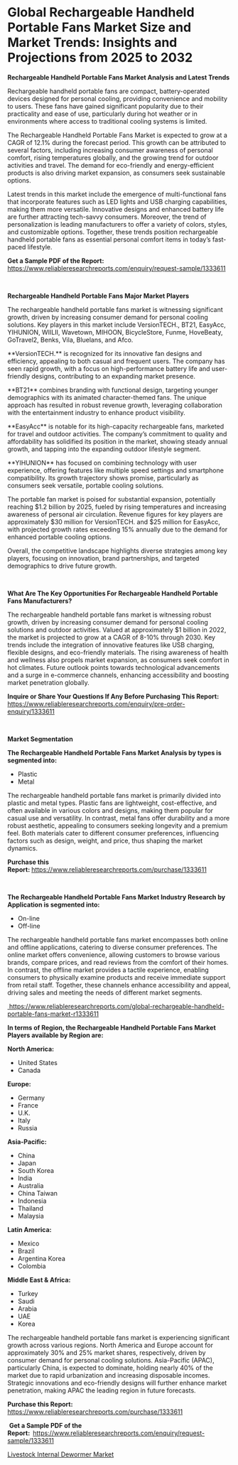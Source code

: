 <p><h1>Global Rechargeable Handheld Portable Fans Market Size and Market Trends: Insights and Projections from 2025 to 2032</h1></p><p><strong>Rechargeable Handheld Portable Fans Market Analysis and Latest Trends</strong></p>
<p><p>Rechargeable handheld portable fans are compact, battery-operated devices designed for personal cooling, providing convenience and mobility to users. These fans have gained significant popularity due to their practicality and ease of use, particularly during hot weather or in environments where access to traditional cooling systems is limited.</p><p>The Rechargeable Handheld Portable Fans Market is expected to grow at a CAGR of 12.1% during the forecast period. This growth can be attributed to several factors, including increasing consumer awareness of personal comfort, rising temperatures globally, and the growing trend for outdoor activities and travel. The demand for eco-friendly and energy-efficient products is also driving market expansion, as consumers seek sustainable options.</p><p>Latest trends in this market include the emergence of multi-functional fans that incorporate features such as LED lights and USB charging capabilities, making them more versatile. Innovative designs and enhanced battery life are further attracting tech-savvy consumers. Moreover, the trend of personalization is leading manufacturers to offer a variety of colors, styles, and customizable options. Together, these trends position rechargeable handheld portable fans as essential personal comfort items in today’s fast-paced lifestyle.</p></p>
<p><strong>Get a Sample PDF of the Report:&nbsp;</strong> <a href="https://www.reliableresearchreports.com/enquiry/request-sample/1333611?utm_campaign=3002&utm_medium=2&utm_source=Github&utm_content=ia&utm_term=24032025&utm_id=rechargeable-handheld-portable-fans">https://www.reliableresearchreports.com/enquiry/request-sample/1333611</a></p>
<p>&nbsp;</p>
<p><strong>Rechargeable Handheld Portable Fans Major Market Players</strong></p>
<p><p>The rechargeable handheld portable fans market is witnessing significant growth, driven by increasing consumer demand for personal cooling solutions. Key players in this market include VersionTECH., BT21, EasyAcc, YIHUNION, WIILII, Wavetown, MIHOON, BicycleStore, Funme, HoveBeaty, GoTravel2, Benks, Vila, Bluelans, and Afco.</p><p>**VersionTECH.** is recognized for its innovative fan designs and efficiency, appealing to both casual and frequent users. The company has seen rapid growth, with a focus on high-performance battery life and user-friendly designs, contributing to an expanding market presence.</p><p>**BT21** combines branding with functional design, targeting younger demographics with its animated character-themed fans. The unique approach has resulted in robust revenue growth, leveraging collaboration with the entertainment industry to enhance product visibility.</p><p>**EasyAcc** is notable for its high-capacity rechargeable fans, marketed for travel and outdoor activities. The company’s commitment to quality and affordability has solidified its position in the market, showing steady annual growth, and tapping into the expanding outdoor lifestyle segment.</p><p>**YIHUNION** has focused on combining technology with user experience, offering features like multiple speed settings and smartphone compatibility. Its growth trajectory shows promise, particularly as consumers seek versatile, portable cooling solutions.</p><p>The portable fan market is poised for substantial expansion, potentially reaching $1.2 billion by 2025, fueled by rising temperatures and increasing awareness of personal air circulation. Revenue figures for key players are approximately $30 million for VersionTECH. and $25 million for EasyAcc, with projected growth rates exceeding 15% annually due to the demand for enhanced portable cooling options. </p><p>Overall, the competitive landscape highlights diverse strategies among key players, focusing on innovation, brand partnerships, and targeted demographics to drive future growth.</p></p>
<p>&nbsp;</p>
<p><strong>What Are The Key Opportunities For Rechargeable Handheld Portable Fans Manufacturers?</strong></p>
<p><p>The rechargeable handheld portable fans market is witnessing robust growth, driven by increasing consumer demand for personal cooling solutions and outdoor activities. Valued at approximately $1 billion in 2022, the market is projected to grow at a CAGR of 8-10% through 2030. Key trends include the integration of innovative features like USB charging, flexible designs, and eco-friendly materials. The rising awareness of health and wellness also propels market expansion, as consumers seek comfort in hot climates. Future outlook points towards technological advancements and a surge in e-commerce channels, enhancing accessibility and boosting market penetration globally.</p></p>
<p><strong>Inquire or Share Your Questions If Any Before Purchasing This Report:</strong> <a href="https://www.reliableresearchreports.com/enquiry/pre-order-enquiry/1333611?utm_campaign=3002&utm_medium=2&utm_source=Github&utm_content=ia&utm_term=24032025&utm_id=rechargeable-handheld-portable-fans">https://www.reliableresearchreports.com/enquiry/pre-order-enquiry/1333611</a></p>
<p>&nbsp;</p>
<p><strong>Market Segmentation</strong></p>
<p><strong>The Rechargeable Handheld Portable Fans Market Analysis by types is segmented into:</strong></p>
<p><ul><li>Plastic</li><li>Metal</li></ul></p>
<p><p>The rechargeable handheld portable fans market is primarily divided into plastic and metal types. Plastic fans are lightweight, cost-effective, and often available in various colors and designs, making them popular for casual use and versatility. In contrast, metal fans offer durability and a more robust aesthetic, appealing to consumers seeking longevity and a premium feel. Both materials cater to different consumer preferences, influencing factors such as design, weight, and price, thus shaping the market dynamics.</p></p>
<p><strong>Purchase this Report:&nbsp;</strong><a href="https://www.reliableresearchreports.com/purchase/1333611?utm_campaign=3002&utm_medium=2&utm_source=Github&utm_content=ia&utm_term=24032025&utm_id=rechargeable-handheld-portable-fans">https://www.reliableresearchreports.com/purchase/1333611</a></p>
<p>&nbsp;</p>
<p><strong>The Rechargeable Handheld Portable Fans Market Industry Research by Application is segmented into:</strong></p>
<p><ul><li>On-line</li><li>Off-line</li></ul></p>
<p><p>The rechargeable handheld portable fans market encompasses both online and offline applications, catering to diverse consumer preferences. The online market offers convenience, allowing customers to browse various brands, compare prices, and read reviews from the comfort of their homes. In contrast, the offline market provides a tactile experience, enabling consumers to physically examine products and receive immediate support from retail staff. Together, these channels enhance accessibility and appeal, driving sales and meeting the needs of different market segments.</p></p>
<p><a href="https://www.reliableresearchreports.com/global-rechargeable-handheld-portable-fans-market-r1333611?utm_campaign=3002&utm_medium=2&utm_source=Github&utm_content=ia&utm_term=24032025&utm_id=rechargeable-handheld-portable-fans">&nbsp;https://www.reliableresearchreports.com/global-rechargeable-handheld-portable-fans-market-r1333611</a></p>
<p><strong>In terms of Region, the Rechargeable Handheld Portable Fans Market Players available by Region are:</strong></p>
<p>
    <p> <strong> North America: </strong>
        <ul>
            <li>United States</li>
            <li>Canada</li>
        </ul>
        </p> 
    <p> <strong> Europe: </strong>
        <ul>
            <li>Germany</li>
            <li>France</li>
            <li>U.K.</li>
            <li>Italy</li>
            <li>Russia</li>
        </ul>
        </p> 
    <p> <strong> Asia-Pacific: </strong>
        <ul>
            <li>China</li>
            <li>Japan</li>
            <li>South Korea</li>
            <li>India</li>
            <li>Australia</li>
            <li>China Taiwan</li>
            <li>Indonesia</li>
            <li>Thailand</li>
            <li>Malaysia</li>
        </ul>
        </p> 
    <p> <strong> Latin America: </strong>
        <ul>
            <li>Mexico</li>
            <li>Brazil</li>
            <li>Argentina Korea</li>
            <li>Colombia</li>
        </ul>
        </p> 
    <p> <strong> Middle East & Africa: </strong>
        <ul>
            <li>Turkey</li>
            <li>Saudi</li>
            <li>Arabia</li>
            <li>UAE</li>
            <li>Korea</li>
        </ul>
    </p>
    </p>
<p><p>The rechargeable handheld portable fans market is experiencing significant growth across various regions. North America and Europe account for approximately 30% and 25% market shares, respectively, driven by consumer demand for personal cooling solutions. Asia-Pacific (APAC), particularly China, is expected to dominate, holding nearly 40% of the market due to rapid urbanization and increasing disposable incomes. Strategic innovations and eco-friendly designs will further enhance market penetration, making APAC the leading region in future forecasts.</p></p>
<p><strong>Purchase this Report: </strong><a href="https://www.reliableresearchreports.com/purchase/1333611?utm_campaign=3002&utm_medium=2&utm_source=Github&utm_content=ia&utm_term=24032025&utm_id=rechargeable-handheld-portable-fans">https://www.reliableresearchreports.com/purchase/1333611</a></p>
<p>&nbsp;<strong>Get a Sample PDF of the Report:&nbsp;&nbsp;</strong><a href="https://www.reliableresearchreports.com/enquiry/request-sample/1333611?utm_campaign=3002&utm_medium=2&utm_source=Github&utm_content=ia&utm_term=24032025&utm_id=rechargeable-handheld-portable-fans">https://www.reliableresearchreports.com/enquiry/request-sample/1333611</a></p>
<p><strong></strong></p>
<p><p><a href="https://github.com/guinoopandam/Market-Research-Report-List-1/blob/main/livestock-internal-dewormer-market.md?utm_campaign=3002&utm_medium=2&utm_source=Github&utm_content=ia&utm_term=24032025&utm_id=rechargeable-handheld-portable-fans">Livestock Internal Dewormer Market</a></p></p>